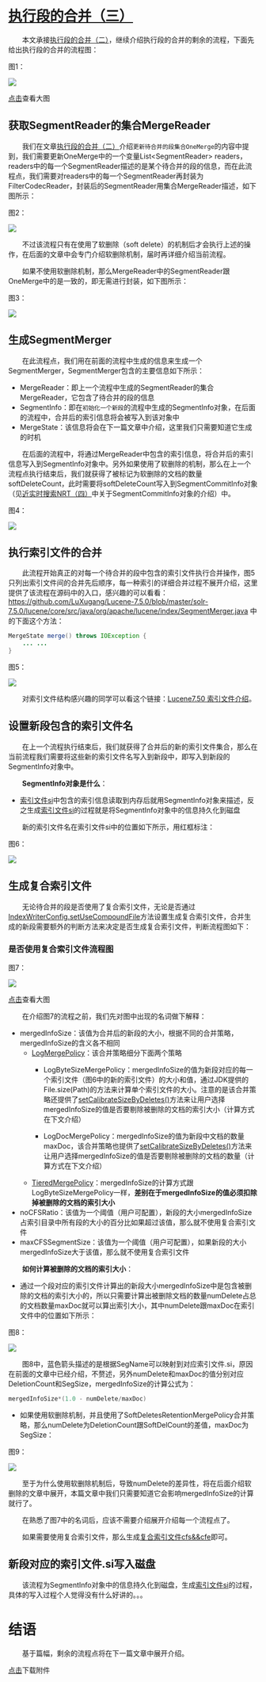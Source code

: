 # [执行段的合并（三）](https://www.amazingkoala.com.cn/Lucene/Index/)

&emsp;&emsp;本文承接[执行段的合并（二）](https://www.amazingkoala.com.cn/Lucene/Index/2019/1024/101.html)，继续介绍执行段的合并的剩余的流程，下面先给出执行段的合并的流程图：

图1：

<img src="执行段的合并（三）-image/1.png">

[点击]()查看大图

## 获取SegmentReader的集合MergeReader

&emsp;&emsp;我们在文章[执行段的合并（二）](https://www.amazingkoala.com.cn/Lucene/Index/2019/1025/102.html)介绍`更新待合并的段集合OneMerge`的内容中提到，我们需要更新OneMerge中的一个变量List\<SegmentReader\> readers，readers中的每一个SegmentReader描述的是某个待合并的段的信息，而在此流程点，我们需要对readers中的每一个SegmentReader再封装为FilterCodecReader，封装后的SegmentReader用集合MergeReader描述，如下图所示：

图2：

<img src="执行段的合并（三）-image/2.png">

&emsp;&emsp;不过该流程只有在使用了软删除（soft delete）的机制后才会执行上述的操作，在后面的文章中会专门介绍软删除机制，届时再详细介绍当前流程。

&emsp;&emsp;如果不使用软删除机制，那么MergeReader中的SegmentReader跟OneMerge中的是一致的，即无需进行封装，如下图所示：

图3：

<img src="执行段的合并（三）-image/3.png">

## 生成SegmentMerger

&emsp;&emsp;在此流程点，我们用在前面的流程中生成的信息来生成一个SegmentMerger，SegmentMerger包含的主要信息如下所示：

- MergeReader：即上一个流程中生成的SegmentReader的集合MergeReader，它包含了待合并的段的信息
- SegmentInfo：即在`初始化一个新段`的流程中生成的SegmentInfo对象，在后面的流程中，合并后的索引信息将会被写入到该对象中
- MergeState：该信息将会在下一篇文章中介绍，这里我们只需要知道它生成的时机

&emsp;&emsp;在后面的流程中，将通过MergeReader中包含的索引信息，将合并后的索引信息写入到SegmentInfo对象中。另外如果使用了软删除的机制，那么在上一个流程点执行结束后，我们就获得了被标记为软删除的文档的数量softDeleteCount，此时需要将softDeleteCount写入到SegmentCommitInfo对象（见[近实时搜索NRT（四）](https://www.amazingkoala.com.cn/Lucene/Index/2019/0925/96.html)中关于SegmentCommitInfo对象的介绍）中。

图4：

<img src="执行段的合并（三）-image/4.png">

## 执行索引文件的合并

&emsp;&emsp;此流程开始真正的对每一个待合并的段中包含的索引文件执行合并操作，图5只列出索引文件间的合并先后顺序，每一种索引的详细合并过程不展开介绍，这里提供了该流程在源码中的入口，感兴趣的可以看看：https://github.com/LuXugang/Lucene-7.5.0/blob/master/solr-7.5.0/lucene/core/src/java/org/apache/lucene/index/SegmentMerger.java 中的下面这个方法：

```java
MergeState merge() throws IOException {
    ... ... 
}
```

图5：

<img src="执行段的合并（三）-image/5.png">

&emsp;&emsp;对索引文件结构感兴趣的同学可以看这个链接：[Lucene7.50 索引文件介绍](https://www.amazingkoala.com.cn/Lucene/suoyinwenjian/)。

## 设置新段包含的索引文件名

&emsp;&emsp;在上一个流程执行结束后，我们就获得了合并后的新的索引文件集合，那么在当前流程我们需要将这些新的索引文件名写入到新段中，即写入到新段的SegmentInfo对象中。

&emsp;&emsp;**SegmentInfo对象是什么**：

- [索引文件si](https://www.amazingkoala.com.cn/Lucene/suoyinwenjian/2019/0605/63.html)中包含的索引信息读取到内存后就用SegmentInfo对象来描述，反之生成[索引文件si](https://www.amazingkoala.com.cn/Lucene/suoyinwenjian/2019/0605/63.html)的过程就是将SegmentInfo对象中的信息持久化到磁盘

&emsp;&emsp;新的索引文件名在索引文件si中的位置如下所示，用红框标注：

图6：

<img src="执行段的合并（三）-image/6.png">

## 生成复合索引文件

&emsp;&emsp;无论待合并的段是否使用了复合索引文件，无论是否通过[IndexWriterConfig.setUseCompoundFile](https://github.com/LuXugang/Lucene-7.5.0/blob/master/solr-7.5.0/lucene/core/src/java/org/apache/lucene/index/IndexWriterConfig.java)方法设置生成复合索引文件，合并生成的新段需要额外的判断方法来决定是否生成复合索引文件，判断流程图如下：

### 是否使用复合索引文件流程图

图7：

<img src="执行段的合并（三）-image/7.png">

[点击]()查看大图

&emsp;&emsp;在介绍图7的流程之前，我们先对图中出现的名词做下解释：

- mergedInfoSize：该值为合并后的新段的大小，根据不同的合并策略，mergedInfoSize的含义各不相同
  - [LogMergePolicy](https://www.amazingkoala.com.cn/Lucene/Index/2019/0513/58.html)：该合并策略细分下面两个策略
    - LogByteSizeMergePolicy：mergedInfoSize的值为新段对应的每一个索引文件（图6中的新的索引文件）的大小和值，通过JDK提供的File.size(Path)的方法来计算单个索引文件的大小。注意的是该合并策略还提供了[setCalibrateSizeByDeletes()](https://github.com/LuXugang/Lucene-7.5.0/blob/master/solr-7.5.0/lucene/core/src/java/org/apache/lucene/index/LogMergePolicy.java)方法来让用户选择mergedInfoSize的值是否要剔除被删除的文档的索引大小（计算方式在下文介绍）

    - LogDocMergePolicy：mergedInfoSize的值为新段中文档的数量maxDoc，该合并策略也提供了[setCalibrateSizeByDeletes()](https://github.com/LuXugang/Lucene-7.5.0/blob/master/solr-7.5.0/lucene/core/src/java/org/apache/lucene/index/LogMergePolicy.java)方法来让用户选择mergedInfoSize的值是否要剔除被删除的文档的数量（计算方式在下文介绍）
  - [TieredMergePolicy](https://www.amazingkoala.com.cn/Lucene/Index/2019/0516/59.html)：mergedInfoSize的计算方式跟LogByteSizeMergePolicy一样，**差别在于mergedInfoSize的值必须扣除掉被删除的文档的索引大小**
- noCFSRatio：该值为一个阈值（用户可配置），新段的大小mergedInfoSize占索引目录中所有段的大小的百分比如果超过该值，那么就不使用复合索引文件
- maxCFSSegmentSize：该值为一个阈值（用户可配置），如果新段的大小mergedInfoSize大于该值，那么就不使用复合索引文件

&emsp;&emsp;**如何计算被删除的文档的索引大小**：

- 通过一个段对应的索引文件计算出的新段大小mergedInfoSize中是包含被删除的文档的索引大小的，所以只需要计算出被删除文档的数量numDelete占总的文档数量maxDoc就可以算出索引大小，其中numDelete跟maxDoc在索引文件中的位置如下所示：

图8：

<img src="执行段的合并（三）-image/8.png">

&emsp;&emsp;图8中，蓝色箭头描述的是根据SegName可以映射到对应索引文件.si，原因在前面的文章中已经介绍，不赘述，另外numDelete和maxDoc的值分别对应DeletionCount和SegSize，mergedInfoSize的计算公式为：

```java
mergedInfoSize*(1.0 - numDelete/maxDoc)
```

- 如果使用软删除机制，并且使用了SoftDeletesRetentionMergePolicy合并策略，那么numDelete为DeletionCount跟SoftDelCount的差值，maxDoc为SegSize：

图9：

<img src="执行段的合并（三）-image/9.png">

&emsp;&emsp;至于为什么使用软删除机制后，导致numDelete的差异性，将在后面介绍软删除的文章中展开，本篇文章中我们只需要知道它会影响mergedInfoSize的计算就行了。

&emsp;&emsp;在熟悉了图7中的名词后，应该不需要介绍展开介绍每一个流程点了。

&emsp;&emsp;如果需要使用复合索引文件，那么生成[复合索引文件cfs&&cfe](https://www.amazingkoala.com.cn/Lucene/suoyinwenjian/2019/0710/73.html)即可。

## 新段对应的索引文件.si写入磁盘

&emsp;&emsp;该流程为SegmentInfo对象中的信息持久化到磁盘，生成[索引文件si](https://www.amazingkoala.com.cn/Lucene/suoyinwenjian/2019/0605/63.html)的过程，具体的写入过程个人觉得没有什么好讲的。。。

# 结语

&emsp;&emsp;基于篇幅，剩余的流程点将在下一篇文章中展开介绍。

[点击](http://www.amazingkoala.com.cn/attachment/Lucene/Index/执行段的合并/执行段的合并（三）/执行段的合并（三）.zip)下载附件



